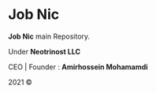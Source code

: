 # Job Nic

**Job Nic** main Repository.

Under **Neotrinost LLC**

CEO | Founder : **Amirhossein Mohamamdi**

2021 &copy;
